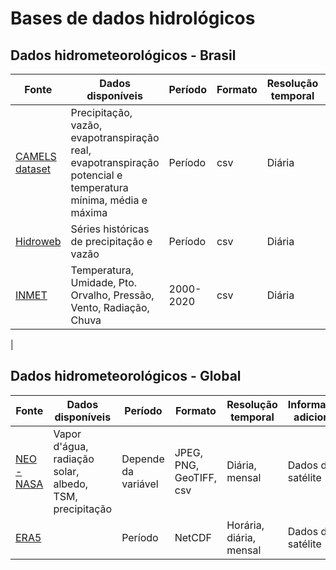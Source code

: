 # Bases de dados hidrológicos
## Dados hidrometeorológicos - Brasil

| Fonte| Dados disponíveis | Período | Formato | Resolução temporal | Informações adicionais | Recursos adicionais |
|---|---|---|---|---|---|---|
| [CAMELS dataset](https://zenodo.org/record/3964745#.X0kNr8hKg2w) | Precipitação, vazão, evapotranspiração real, evapotranspiração potencial e temperatura mínima, média e máxima | Período | csv | Diária | | |
| [Hidroweb](http://www.snirh.gov.br/hidroweb/) | Séries históricas de precipitação e vazão | Período | csv | Diária | Estações convencionais | | 
| [INMET](https://portal.inmet.gov.br/dadoshistoricos) | Temperatura, Umidade, Pto. Orvalho, Pressão, Vento, Radiação, Chuva | 2000-2020 | csv | Diária | Estações automáticas |
 |
 
 ## Dados hidrometeorológicos - Global
 
 | Fonte| Dados disponíveis | Período | Formato | Resolução temporal | Informações adicionais | Recursos adicionais |
|---|---|---|---|---|---|---|
| [NEO - NASA](https://neo.sci.gsfc.nasa.gov/) | Vapor d'água, radiação solar, albedo, TSM, precipitação | Depende da variável | JPEG, PNG, GeoTIFF, csv | Diária, mensal | Dados de satélite | |
| [ERA5](https://www.ecmwf.int/en/forecasts/datasets/reanalysis-datasets/era5) | | Período | NetCDF | Horária, diária, mensal | Dados de satélite | (Aula sobre o ERA5 - Pedro Alencar)[https://youtu.be/BpvdYHBfqR4] |
